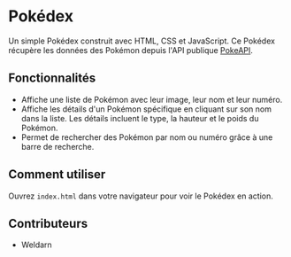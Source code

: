# Pokédex

Un simple Pokédex construit avec HTML, CSS et JavaScript. Ce Pokédex récupère les données des Pokémon depuis l'API publique [PokeAPI](https://pokeapi.co/). 

## Fonctionnalités

- Affiche une liste de Pokémon avec leur image, leur nom et leur numéro.
- Affiche les détails d'un Pokémon spécifique en cliquant sur son nom dans la liste. Les détails incluent le type, la hauteur et le poids du Pokémon.
- Permet de rechercher des Pokémon par nom ou numéro grâce à une barre de recherche.

## Comment utiliser

Ouvrez `index.html` dans votre navigateur pour voir le Pokédex en action. 

## Contributeurs

* Weldarn

